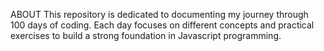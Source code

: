 ABOUT
This repository is dedicated to documenting my journey through 100 days of coding. Each day focuses on different concepts and practical exercises to build a strong foundation in Javascript programming.
